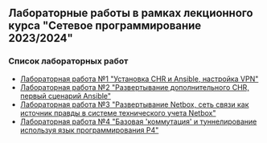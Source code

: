 ## Лабораторные работы в рамках лекционного курса "Сетевое программирование 2023/2024"
### Список лабораторных работ
- [Лабораторная работа №1 "Установка CHR и Ansible, настройка VPN"](labs2023_2024/lab1/lab1.md)
- [Лабораторная работа №2 "Развертывание дополнительного CHR, первый сценарий Ansible"](labs2023_2024/lab2/lab2.md)
- [Лабораторная работа №3 "Развертывание Netbox, сеть связи как источник правды в системе технического учета Netbox"](labs2023_2024/lab3/lab3.md)
- [Лабораторная работа №4 "Базовая 'коммутация' и туннелирование используя язык программирования P4"](labs2023_2024/lab4/lab4.md)